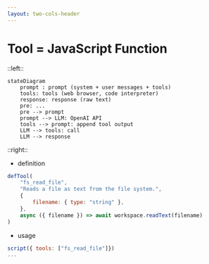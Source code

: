 ```yaml
---
layout: two-cols-header
---
```


# Tool = JavaScript Function

::left::

```mermaid {scale: 0.8}
stateDiagram
    prompt : prompt (system + user messages + tools)
    tools: tools (web browser, code interpreter)
    response: response (raw text)
    pre: ...
    pre --> prompt
    prompt --> LLM: OpenAI API
    tools --> prompt: append tool output
    LLM --> tools: call
    LLM --> response
```

::right::

- definition

```js
defTool(
    "fs_read_file",
    "Reads a file as text from the file system.",
    {
        filename: { type: "string" },
    },
    async ({ filename }) => await workspace.readText(filename)
)
```

- usage

```js
script({ tools: ["fs_read_file"]})
...
```
